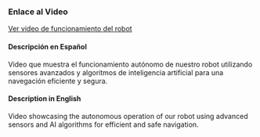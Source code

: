 ### Enlace al Video

[Ver video de funcionamiento del robot](https://www.youtube.com/channel/UCXveHE4eQCdBhkLC2v8FVkQ)

#### Descripción en Español
Video que muestra el funcionamiento autónomo de nuestro robot utilizando sensores avanzados y algoritmos de inteligencia artificial para una navegación eficiente y segura.

#### Description in English
Video showcasing the autonomous operation of our robot using advanced sensors and AI algorithms for efficient and safe navigation.
